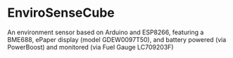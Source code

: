 # EnviroSenseCube
An environment sensor based on Arduino and ESP8266, featuring a BME688, ePaper display (model GDEW0097T50), and battery powered (via PowerBoost) and monitored (via Fuel Gauge LC709203F)
